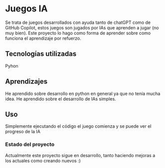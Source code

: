 # Juegos IA
Se trata de juegos desarrollados con ayuda tanto de chatGPT como de GitHub Copilot, estos juegos son jugados por IAs que aprenden a jugar (no muy bien). Este proyecto lo hago como forma de aprender sobre como funciona el aprendizaje por refuerzo. 

## Tecnologías utilizadas
Pyhon

## Aprendizajes
He aprendido sobre desarrollo en python en general ya que no tenía mucha idea.
He aprendido sobre el desarrollo de IAs simples.

## Uso
Simplemente ejecutando el código el juego comienza y se puede ver el progreso de la IA


### Estado del proyecto
Actualmente este proyecto sigue en desarrollo, tanto haciendo mejoras a los actuales como creando nuevos :)
